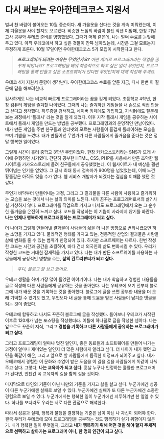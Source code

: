 # 다시 써보는 우아한테크코스 지원서

벌써 찬 바람이 불어오는 10월 중순이다. 새 가을옷을 산다는 것을 계속 미뤄왔는데, 이제 겨울옷을 사야 할지도 모르겠다. 비슷한 느낌의 바람이 불던 작년 이맘때, 한창 기말고사 공부와 우테코 준비를 병행했었다. 그때가 어제 같은데, 나는 벌써 수료를 눈앞에 두고 있다. 아직 우테코에서 하고 싶은 것들이 잔뜩 남아있는데, 시간은 그걸 모르는지 무정하게 흐른다. 10월 17일이면 우아한테크코스 5기 모집이 시작된다고 한다.

> _**프로그래머가 되려는 이유는 무엇인가요?** 어떤 계기로 프로그래머라는 직업을 꿈꾸게 되었나요? 프로그래밍을 배워 최종적으로 하고 싶은 일이 무엇인지, 프로그래밍을 통해 만들고 싶은 소프트웨어가 있다면 무엇인지에 대해 작성해 주세요._

우테코 4기 지원서 문항이 생각난다. 우아한테크코스 수료를 앞둔 지금, 다시 한번 이 질문에 답을 해보려한다.

감사하게도 나는 비교적 빠르게 프로그래머라는 꿈을 갖게 되었다. 초등학교 4학년, 한창 컴퓨터 게임을 즐겨할 나이었다. 그때의 나는 즐겨하던 게임들을 내 손으로 직접 만들고 싶다고 생각했다. 하루종일 검색하고, 네이버 카페에도 가입하고, 지식IN에도 질문해보는 과정에서 ‘플래시’ 라는 것을 알게 되었다. 이후 자작 플래시 게임을 공유하는 사이트에서 플래시 게임을 만드는 방법을 공부했다. 프로그래밍과의 운명적인 만남이었다. 내가 만든 게임을 주변 친구들과 인터넷의 모르는 사람들이 즐겁게 플레이하는 모습을 보며 기쁨을 느꼈다. 내가 만들어낸 무언가가 다른 사람들에게 즐거움을 준다는 것은 정말 행복한 일이었다.

그렇게 시간이 흘러 중학교 3학년 무렵이었다. 한창 카카오스토리라는 SNS가 또래 사이에 유행하던 시기였다. 간단히 공부한 HTML, CSS, PHP를 사용해서 만든 조악한 웹사이트를 카카오스토리에 올려 친구들에게 공유했었는데, 이 웹사이트가 내 예상을 훨씬 뛰어넘는 인기를 얻었다. 그 당시 최대 동시 접속자가 900명을 넘었었는데, 이때 느낀 황홀감은 아직도 잊을 수가 없다. 웹 서비스 개발자가 되겠다는 결심을 이때쯤 했던 것 같다.

무언가 바닥부터 만들어내는 과정, 그리고 그 결과물을 다른 사람이 사용하고 즐거워하는 모습을 보는 것에서 나는 삶의 의미를 느낀다. 내가 꿈꾸는 프로그래머로서의 삶? 사실 거창하지 않다. 프로그래머를 직업으로 가지고 나서도 프로그래밍에서 오는 그 순수한 즐거움을 온전히 느끼고 싶다. 코드를 작성하는 이 기쁨이 사라지지 않기를 바란다. **나는 언제나 행복하게 프로그래밍하는 프로그래머가 되고 싶다.**

더 나아가 그렇게 만들어낸 결과물이 사람들의 삶을 더 나은 방향으로 변화시켰으면 하는 소망을 가지고 있다. 물리적인 형태를 가지고 있는, 전통적인 산업의 결과물은 사람들 삶에 변화를 줄 수 있는 범위가 한정되어 있다. 하지만 소프트웨어는 다르다. 한번 작성한 코드는 시간과 공간을 초월하여, 바다 건너 외국인의 삶도 변화시킬 수 있다. 우리가 작성한 코드는 거대한 잠재력을 가지고 있다. 나는 내가 만든 소프트웨어를 사용하는 사람들에게 긍정적인 영향을 주는, **삶의 컨트리뷰터가 되고 싶다.**

> _후디, 블로그 잘 보고 있어요._

우테코 생활을 하며 가장 많이 들었던 이야기이다. 나는 내가 학습하고 경험한 내용들을 글로 작성해 다른 사람들에게 공유하는 것을 좋아한다. 나는 우테코에 오기 전부터 블로그에 내가 배운 것을 기록하는 것을 좋아했다. 블로그에 글을 쓰면 공부한 내용을 더 오래 기억할 수 있기도 했고, 무엇보다 내 글을 통해 도움을 받은 사람들이 남겨준 댓글을 읽는 것이 좋았다.

우테코에 합류하고 나서도 꾸준히 블로그에 글을 작성했다. 돌아보니 우테코가 시작된 이후로 120개가 넘는 포스팅을 작성했더라. 이틀에 하나꼴로 글을 작성한 셈이다. 나는 앞으로도 꾸준히 지식, 그리고 **경험을 기록하고 다른 사람들에게 공유하는 프로그래머가 되고 싶다.**

그리고 프로그래밍이 얼마나 멋진 일인지, 좋은 동료들과 소프트웨어를 만들어 나가는 과정이 얼마나 재미있는 일인지 더 많은 사람에게 알리고 싶다. 더 나아가 내가 했던 고민을 똑같이 해온, 그리고 앞으로 할 사람들에게 듬직한 이정표가 되어주고 싶다. 내가 우테코에서 경험한 이 문화와 수없이 받은 도움을 이 길을 걸을 사람들에게 똑같이 나눠주고 싶다. 그렇다, **나는 교육자가 되고 싶다**. 훗날 누구나 인정하는 훌륭한 프로그래머가 된다면, 언젠간 꼭 교육자의 길을 함께 걸을 것이다.

마지막으로 타인의 기준이 아닌 나만의 기준을 가지고 삶을 살고 싶다. 누군가에겐 성공이 다른 누군가에겐 실패로 보일 수 있다. 누군가에겐 실패가 또 다른 누군가에겐 소중한 경험으로 보일 수 있다. 누군가에게는 행복한 일이 누군가에겐 지루하기만 한 일일 수 있다. 하나를 보더라도 우리는 서로 다른 관점으로 해석한다.

따라서 성공과 실패, 행복과 불행을 결정하는 기준은 남이 아닌 나 자신이 되어야 한다. 결국 우리가 우테코에 모여 프로그래밍을 공부하는 것도 행복하기 살기 위함이지 않은가. 내가 행복한 일이 무엇일지, 그리고 **내가 행복하기 위해 어떤 것을 해야 할지 주체적으로 선택하고 살아가는 프로그래머 아니, 한 명의 인간이 되고 싶다.**
